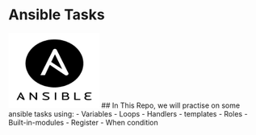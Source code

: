 # Ansible Tasks
<img src="https://github.com/ZaynabMohammed/Ansible_Tasks/blob/master/Ansible.png" width="180" height="150" >
## In This Repo, we will practise on some ansible tasks using:  
  - Variables  
  - Loops  
  - Handlers  
  - templates  
  - Roles  
  - Built-in-modules  
  - Register  
  - When condition  

 

